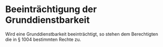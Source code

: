 # Beeinträchtigung der Grunddienstbarkeit

Wird eine Grunddienstbarkeit beeinträchtigt, so stehen dem Berechtigten die in § 1004 bestimmten Rechte zu.